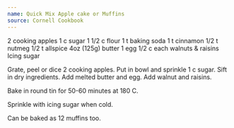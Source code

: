 ```yaml
---
name: Quick Mix Apple cake or Muffins
source: Cornell Cookbook
---
```


2 cooking apples
1 c sugar
1 1/2 c flour
1 t baking soda
1 t cinnamon
1/2 t nutmeg
1/2 t allspice
4oz (125g)  butter
1 egg
1/2 c each walnuts & raisins
Icing sugar

Grate, peel or dice 2 cooking apples.  Put in bowl and sprinkle 1 c sugar.  Sift in dry ingredients.  Add melted butter and egg.  Add walnut and raisins. 

Bake in round tin for 50-60 minutes at 180 C.

Sprinkle with icing sugar when cold.

Can be baked as 12 muffins too.


